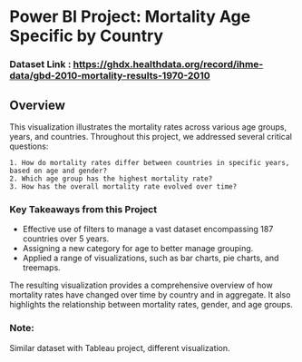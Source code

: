 # Power BI Project: Mortality Age Specific by Country

### Dataset Link : https://ghdx.healthdata.org/record/ihme-data/gbd-2010-mortality-results-1970-2010

## Overview

This visualization illustrates the mortality rates across various age groups, years, and countries. Throughout this project, we addressed several critical questions:

    1. How do mortality rates differ between countries in specific years, based on age and gender?
    2. Which age group has the highest mortality rate?
    3. How has the overall mortality rate evolved over time?

### Key Takeaways from this Project

- Effective use of filters to manage a vast dataset encompassing 187 countries over 5 years.
- Assigning a new category for age to better manage grouping.
- Applied a range of visualizations, such as bar charts, pie charts, and treemaps.

The resulting visualization provides a comprehensive overview of how mortality rates have changed over time by country and in aggregate. It also highlights the relationship between mortality rates, gender, and age groups.


### Note:
Similar dataset with Tableau project, different visualization.
